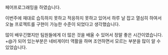 페어프로그래밍을 하였습니다.

이번주에 재대로 습득하지 못하고 적응하지 못하고 있어서 하루 날 잡고 열심히 하여서 오늘 프로젝트를 구현이 가능한 수준이 되었다고 생각했습니다.

많이 배우긴했지만 팀원들에게 더 많은 것을 배울 수 있어서 정말 좋은 시간이였습니다. +@가 되어 있는부분은 네비게이터 역활을 하며 조언하면서 모르는 부분을 많이 알 수 있었습니다.